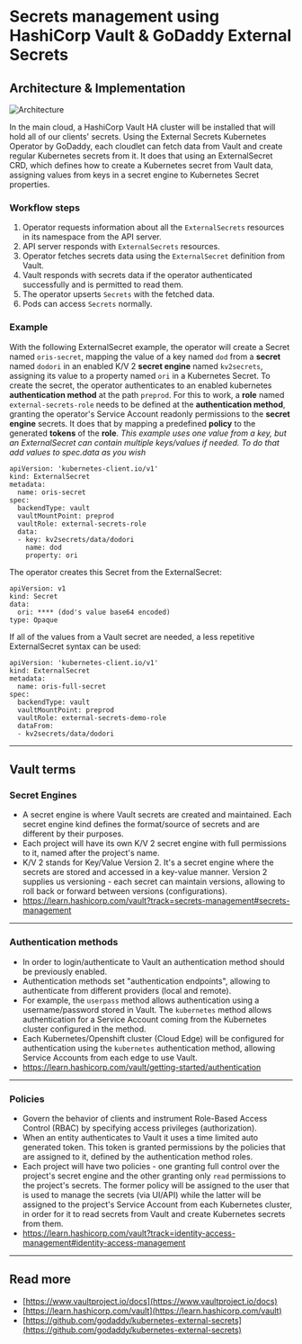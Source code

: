 # Secrets management using HashiCorp Vault & GoDaddy External Secrets

## Architecture & Implementation
![Architecture](https://i.imgur.com/Ovk4GPn.jpg)

In the main cloud, a HashiCorp Vault HA cluster will be installed that will hold all of our clients' secrets.
Using the External Secrets Kubernetes Operator by GoDaddy, each cloudlet can fetch data from Vault and create regular Kubernetes secrets from it. It does that using an ExternalSecret CRD, which defines how to create a Kubernetes secret from Vault data, assigning values from keys in a secret engine to Kubernetes Secret properties.

### Workflow steps
1. Operator requests information about all the `ExternalSecrets` resources in its namespace from the API server.
2. API server responds with `ExternalSecrets` resources.
3. Operator fetches secrets data using the `ExternalSecret` definition from Vault.
4. Vault responds with secrets data if the operator authenticated successfully and is permitted to read them.
5. The operator upserts `Secrets` with the fetched data.
6. Pods can access `Secrets` normally.

### Example
With the following ExternalSecret example, the operator will create a Secret named `oris-secret`, mapping the value of a key named `dod` from a **secret** named `dodori` in an enabled K/V 2 **secret engine** named `kv2secrets`, assigning its value to a property named `ori` in a Kubernetes Secret. To create the secret, the operator authenticates to an enabled kubernetes **authentication method** at the path `preprod`. For this to work, a **role** named  `external-secrets-role` needs to be defined at the **authentication method**, granting the operator's Service Account readonly permissions to the **secret engine** secrets. It does that by mapping a predefined **policy** to the generated **tokens** of the **role**.
*This example uses one value from a key, but an ExternalSecret can contain multiple keys/values if needed. To do that add values to spec.data as you wish*
```
apiVersion: 'kubernetes-client.io/v1'
kind: ExternalSecret
metadata:
  name: oris-secret
spec:
  backendType: vault
  vaultMountPoint: preprod
  vaultRole: external-secrets-role
  data:
  - key: kv2secrets/data/dodori
    name: dod
    property: ori
```
The operator creates this Secret from the ExternalSecret:
```
apiVersion: v1
kind: Secret
data:
  ori: **** (dod's value base64 encoded)
type: Opaque
```
If all of the values from a Vault secret are needed, a less repetitive ExternalSecret syntax can be used:
```
apiVersion: 'kubernetes-client.io/v1'
kind: ExternalSecret
metadata:
  name: oris-full-secret
spec:
  backendType: vault
  vaultMountPoint: preprod
  vaultRole: external-secrets-demo-role
  dataFrom:
  - kv2secrets/data/dodori
```
---
## Vault terms

### Secret Engines

* A secret engine is where Vault secrets are created and maintained. Each secret engine kind defines the format/source of secrets and are different by their purposes.
* Each project will have its own K/V 2 secret engine with full permissions to it, named after the project's name. 
* K/V 2 stands for Key/Value Version 2. It's a secret engine where the secrets are stored and accessed in a key-value manner. Version 2 supplies us versioning - each secret can maintain versions, allowing to roll back or forward between versions (configurations).
* https://learn.hashicorp.com/vault?track=secrets-management#secrets-management
---
### Authentication methods
* In order to login/authenticate to Vault an authentication method should be previously enabled.
* Authentication methods set "authentication endpoints", allowing to authenticate from different providers (local and remote).
* For example, the `userpass` method allows authentication using a username/password stored in Vault. The `kubernetes` method allows authentication for a Service Account coming from the Kubernetes cluster configured in the method.
* Each Kubernetes/Openshift cluster (Cloud Edge) will be configured for authentication using the `kubernetes` authentication method, allowing Service Accounts from each edge to use Vault.
* https://learn.hashicorp.com/vault/getting-started/authentication
---
### Policies
*  Govern the behavior of clients and instrument Role-Based Access Control (RBAC) by specifying access privileges (authorization).
* When an entity authenticates to Vault it uses a time limited auto generated token. This token is granted permissions by the policies that are assigned to it, defined by the authentication method roles.
* Each project will have two policies - one granting full control over the project's secret engine and the other granting only `read` permissions to the project's secrets. The former policy will be assigned to the user that is used to manage the secrets (via UI/API) while the latter will be assigned to the project's Service Account from each Kubernetes cluster, in order for it to read secrets from Vault and create Kubernetes secrets from them.
* https://learn.hashicorp.com/vault?track=identity-access-management#identity-access-management
---
## Read more
* [https://www.vaultproject.io/docs](https://www.vaultproject.io/docs)
* [https://learn.hashicorp.com/vault](https://learn.hashicorp.com/vault)
* [https://github.com/godaddy/kubernetes-external-secrets](https://github.com/godaddy/kubernetes-external-secrets)
